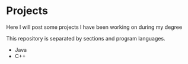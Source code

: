 # Projects
Here I will post some projects I have been working on during my degree

This repository is separated by sections and program languages.
- Java
- C++
